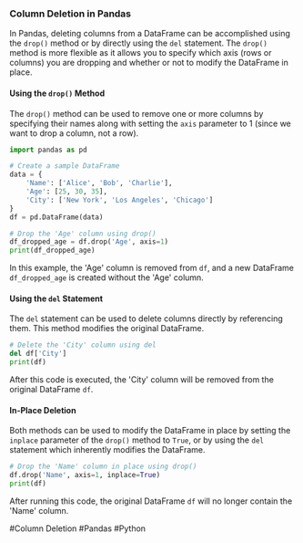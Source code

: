 ### Column Deletion in Pandas

In Pandas, deleting columns from a DataFrame can be accomplished using the `drop()` method or by directly using the `del` statement. The `drop()` method is more flexible as it allows you to specify which axis (rows or columns) you are dropping and whether or not to modify the DataFrame in place.

#### Using the `drop()` Method

The `drop()` method can be used to remove one or more columns by specifying their names along with setting the `axis` parameter to 1 (since we want to drop a column, not a row).

```python
import pandas as pd

# Create a sample DataFrame
data = {
    'Name': ['Alice', 'Bob', 'Charlie'],
    'Age': [25, 30, 35],
    'City': ['New York', 'Los Angeles', 'Chicago']
}
df = pd.DataFrame(data)

# Drop the 'Age' column using drop()
df_dropped_age = df.drop('Age', axis=1)
print(df_dropped_age)
```

In this example, the 'Age' column is removed from `df`, and a new DataFrame `df_dropped_age` is created without the 'Age' column.

#### Using the `del` Statement

The `del` statement can be used to delete columns directly by referencing them. This method modifies the original DataFrame.

```python
# Delete the 'City' column using del
del df['City']
print(df)
```

After this code is executed, the 'City' column will be removed from the original DataFrame `df`.

#### In-Place Deletion

Both methods can be used to modify the DataFrame in place by setting the `inplace` parameter of the `drop()` method to `True`, or by using the `del` statement which inherently modifies the DataFrame.

```python
# Drop the 'Name' column in place using drop()
df.drop('Name', axis=1, inplace=True)
print(df)
```

After running this code, the original DataFrame `df` will no longer contain the 'Name' column.

#Column Deletion #Pandas #Python